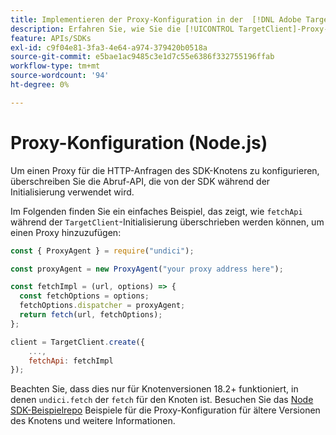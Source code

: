 ```yaml
---
title: Implementieren der Proxy-Konfiguration in der  [!DNL Adobe Target] .js-SDK
description: Erfahren Sie, wie Sie die [!UICONTROL TargetClient]-Proxy-Konfiguration in der  [!DNL Adobe Target] .js-SDK konfigurieren.
feature: APIs/SDKs
exl-id: c9f04e81-3fa3-4e64-a974-379420b0518a
source-git-commit: e5bae1ac9485c3e1d7c55e6386f332755196ffab
workflow-type: tm+mt
source-wordcount: '94'
ht-degree: 0%

---
```


# Proxy-Konfiguration (Node.js)

Um einen Proxy für die HTTP-Anfragen des SDK-Knotens zu konfigurieren, überschreiben Sie die Abruf-API, die von der SDK während der Initialisierung verwendet wird.

Im Folgenden finden Sie ein einfaches Beispiel, das zeigt, wie `fetchApi` während der `TargetClient`-Initialisierung überschrieben werden können, um einen Proxy hinzuzufügen:

```javascript {line-numbers="true"}
const { ProxyAgent } = require("undici");

const proxyAgent = new ProxyAgent("your proxy address here");

const fetchImpl = (url, options) => {
  const fetchOptions = options;
  fetchOptions.dispatcher = proxyAgent;
  return fetch(url, fetchOptions);
};

client = TargetClient.create({
    ...,
    fetchApi: fetchImpl
});
```

Beachten Sie, dass dies nur für Knotenversionen 18.2+ funktioniert, in denen `undici.fetch` der `fetch` für den Knoten ist.
Besuchen Sie das [Node SDK-Beispielrepo](https://github.com/adobe/target-nodejs-sdk-samples/tree/master/proxy-configuration)
Beispiele für die Proxy-Konfiguration für ältere Versionen des Knotens und weitere Informationen.

